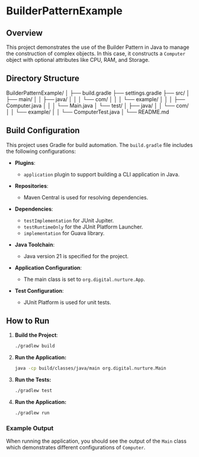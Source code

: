 # BuilderPatternExample

## Overview

This project demonstrates the use of the Builder Pattern in Java to manage the construction of complex objects. In this case, it constructs a `Computer` object with optional attributes like CPU, RAM, and Storage.

## Directory Structure

BuilderPatternExample/
│
├── build.gradle
├── settings.gradle
├── src/
│ ├── main/
│ │ ├── java/
│ │ │ └── com/
│ │ │ └── example/
│ │ │ ├── Computer.java
│ │ │ └── Main.java
│ └── test/
│ ├── java/
│ │ └── com/
│ │ └── example/
│ │ └── ComputerTest.java
│
└── README.md

## Build Configuration

This project uses Gradle for build automation. The `build.gradle` file includes the following configurations:

- **Plugins**:

  - `application` plugin to support building a CLI application in Java.

- **Repositories**:

  - Maven Central is used for resolving dependencies.

- **Dependencies**:

  - `testImplementation` for JUnit Jupiter.
  - `testRuntimeOnly` for the JUnit Platform Launcher.
  - `implementation` for Guava library.

- **Java Toolchain**:

  - Java version 21 is specified for the project.

- **Application Configuration**:

  - The main class is set to `org.digital.nurture.App`.

- **Test Configuration**:
  - JUnit Platform is used for unit tests.

## How to Run

1. **Build the Project**:
   ```bash
   ./gradlew build
   ```
2. **Run the Application:**
   ```bash
   java -cp build/classes/java/main org.digital.nurture.Main
   ```
3. **Run the Tests:**
   ```bash
   ./gradlew test
   ```
4. **Run the Application:**
   ```bash
   ./gradlew run
   ```

### Example Output

When running the application, you should see the output of the `Main` class which demonstrates different configurations of `Computer`.
